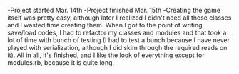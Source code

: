 -Project started Mar. 14th
-Project finished Mar. 15th
-Creating the game itself was pretty easy, although later I realized I didn't need all these classes
and I wasted time creating them. When I got to the point of writing save/load codes, I had to refactor
my classes and modules and that took a lot of time with bunch of testing (I had to test a bunch because
I have never played with serialization, although I did skim through the required reads on it). All in all,
it's finished, and I like the look of everything except for modules.rb, because it is quite long. 
